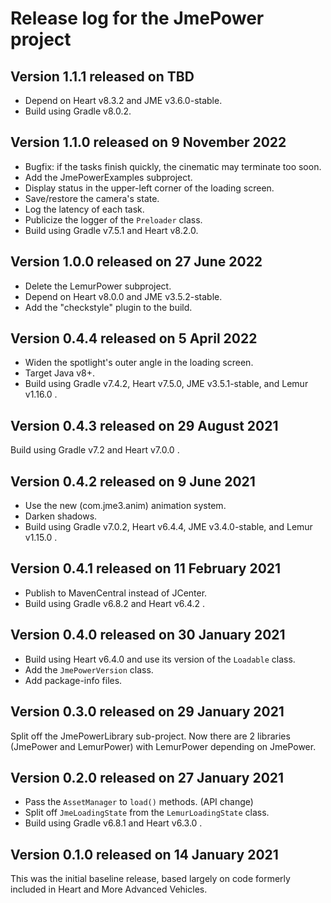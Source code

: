 # Release log for the JmePower project

## Version 1.1.1 released on TBD

+ Depend on Heart v8.3.2 and JME v3.6.0-stable.
+ Build using Gradle v8.0.2.

## Version 1.1.0 released on 9 November 2022

+ Bugfix:  if the tasks finish quickly, the cinematic may terminate too soon.
+ Add the JmePowerExamples subproject.
+ Display status in the upper-left corner of the loading screen.
+ Save/restore the camera's state.
+ Log the latency of each task.
+ Publicize the logger of the `Preloader` class.
+ Build using Gradle v7.5.1 and Heart v8.2.0.

## Version 1.0.0 released on 27 June 2022

+ Delete the LemurPower subproject.
+ Depend on Heart v8.0.0 and JME v3.5.2-stable.
+ Add the "checkstyle" plugin to the build.

## Version 0.4.4 released on 5 April 2022

+ Widen the spotlight's outer angle in the loading screen.
+ Target Java v8+.
+ Build using Gradle v7.4.2, Heart v7.5.0, JME v3.5.1-stable,
  and Lemur v1.16.0 .

## Version 0.4.3 released on 29 August 2021

Build using Gradle v7.2 and Heart v7.0.0 .

## Version 0.4.2 released on 9 June 2021

+ Use the new (com.jme3.anim) animation system.
+ Darken shadows.
+ Build using Gradle v7.0.2, Heart v6.4.4, JME v3.4.0-stable,
  and Lemur v1.15.0 .

## Version 0.4.1 released on 11 February 2021

+ Publish to MavenCentral instead of JCenter.
+ Build using Gradle v6.8.2 and Heart v6.4.2 .

## Version 0.4.0 released on 30 January 2021

+ Build using Heart v6.4.0 and use its version of the `Loadable` class.
+ Add the `JmePowerVersion` class.
+ Add package-info files.

## Version 0.3.0 released on 29 January 2021

Split off the JmePowerLibrary sub-project.  Now there are 2 libraries
(JmePower and LemurPower) with LemurPower depending on JmePower.

## Version 0.2.0 released on 27 January 2021

+ Pass the `AssetManager` to `load()` methods. (API change)
+ Split off `JmeLoadingState` from the `LemurLoadingState` class.
+ Build using Gradle v6.8.1 and Heart v6.3.0 .

## Version 0.1.0 released on 14 January 2021

This was the initial baseline release, based largely on code formerly
included in Heart and More Advanced Vehicles.